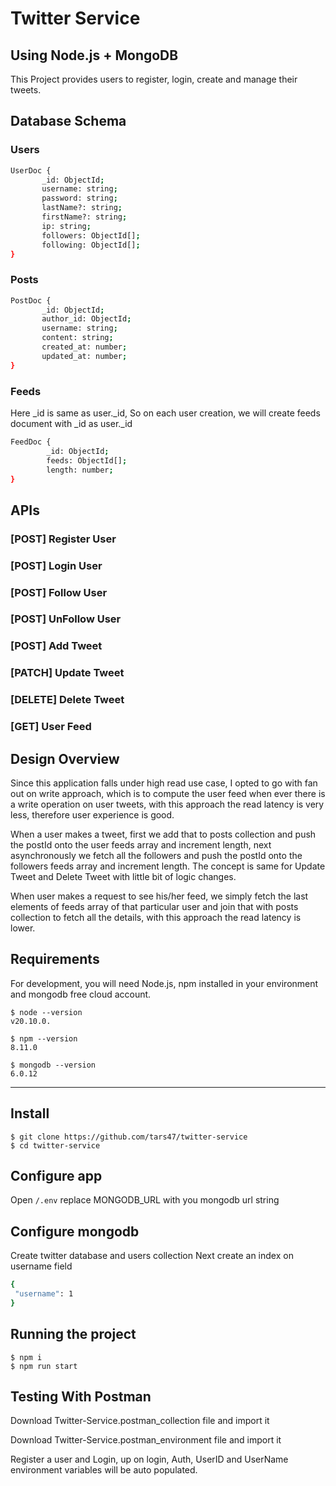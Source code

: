 # Twitter Service

## Using Node.js + MongoDB

This Project provides users to register, login, create and manage their tweets.

## Database Schema

### Users

```sh
UserDoc {
       _id: ObjectId;
       username: string;
       password: string;
       lastName?: string;
       firstName?: string;
       ip: string;
       followers: ObjectId[];
       following: ObjectId[];
}
```

### Posts

```sh
PostDoc {
       _id: ObjectId;
       author_id: ObjectId;
       username: string;
       content: string;
       created_at: number;
       updated_at: number;
}
```

### Feeds

Here \_id is same as user.\_id, So on each user creation, we will create feeds document with \_id as user.\_id

```sh
FeedDoc {
        _id: ObjectId;
        feeds: ObjectId[];
        length: number;
}
```

## APIs

### [POST] Register User

### [POST] Login User

### [POST] Follow User

### [POST] UnFollow User

### [POST] Add Tweet

### [PATCH] Update Tweet

### [DELETE] Delete Tweet

### [GET] User Feed

## Design Overview

Since this application falls under high read use case, I opted to go with fan out on write approach, which is to compute the user feed when ever there is a write operation on user tweets, with this approach the read latency is very less, therefore user experience is good.

When a user makes a tweet, first we add that to posts collection and push the postId onto the user feeds array and increment length, next asynchronously we fetch all the followers and push the postId onto the followers feeds array and increment length. The concept is same for Update Tweet and Delete Tweet with little bit of logic changes.

When user makes a request to see his/her feed, we simply fetch the last elements of feeds array of that particular user and join that with posts collection to fetch all the details, with this approach the read latency is lower.

## Requirements

For development, you will need Node.js, npm installed in your environment and mongodb free cloud account.

    $ node --version
    v20.10.0.

    $ npm --version
    8.11.0

    $ mongodb --version
    6.0.12

---

## Install

    $ git clone https://github.com/tars47/twitter-service
    $ cd twitter-service

## Configure app

Open `/.env` replace MONGODB_URL with you mongodb url string

## Configure mongodb

Create twitter database and users collection
Next create an index on username field

```sh
{
 "username": 1
}
```

## Running the project

    $ npm i
    $ npm run start

## Testing With Postman

Download Twitter-Service.postman_collection file and import it

Download Twitter-Service.postman_environment file and import it

Register a user and Login, up on login, Auth, UserID and UserName environment
variables will be auto populated.
